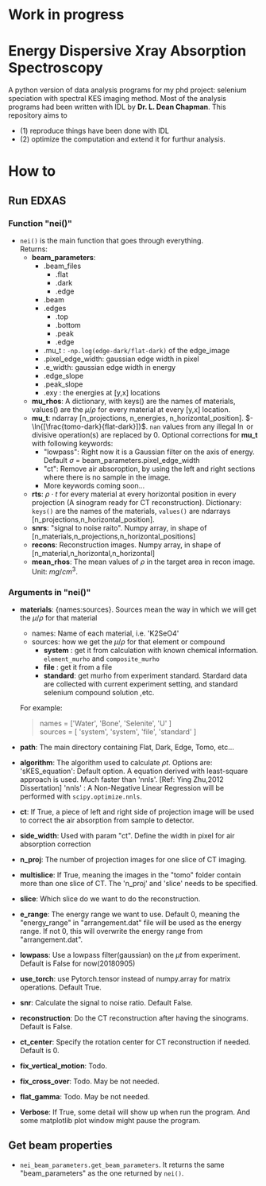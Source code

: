 # Work in progress

# Energy Dispersive Xray Absorption Spectroscopy
A python version of data analysis programs for my phd project: selenium speciation with spectral KES imaging method.
Most of the analysis programs had been written with IDL by **Dr. L. Dean Chapman**. This repository aims to 
- (1) reproduce things have been done with IDL 
- (2) optimize the computation and extend it for furthur analysis.

# How to
## Run EDXAS
### Function "nei()"
- `nei()` is the main function that goes through everything.<br>
Returns:
    - **beam_parameters**:
        - .beam_files
            - .flat
            - .dark
            - .edge
        - .beam
        - .edges
            - .top
            - .bottom
            - .peak
            - .edge
        - .mu_t : `-np.log(edge-dark/flat-dark)` of the edge_image
        - .pixel_edge_width: gaussian edge width in pixel
        - .e_width: gaussian edge width in energy
        - .edge_slope
        - .peak_slope
        - .exy : the energies at [y,x] locations
    - **mu_rhos**: A dictionary, with keys() are the names of materials, values() are the $\mu/\rho$ for every material at every [y,x] location.
    - **mu_t**: ndarray [n_projections, n_energies, n_horizontal_position]. $-\ln{[\frac{tomo-dark}{flat-dark}]}$. `nan` values from any illegal $\ln$ or divisive operation(s) are replaced by 0. Optional corrections for **mu_t** with following keywords:
        - "lowpass": Right now it is a Gaussian filter on the axis of energy. Default $\sigma$ = beam_parameters.pixel_edge_width
        - "ct": Remove air absoroption, by using the left and right sections where there is no sample in the image.
        - More keywords coming soon... 
    - **rts**: $\rho\cdot t$ for every material at every horizontal position in every projection (A sinogram ready for CT reconstruction). Dictionary: `keys()` are the names of the materials, `values()` are ndarrays [n_projections,n_horizontal_position].
    - **snrs**: "signal to noise raito". Numpy array, in shape of [n_materials,n_projections,n_horizontal_positions]
    - **recons**: Reconstruction images. Numpy array, in shape of [n_material,n_horizontal,n_horizontal]
    - **mean_rhos**: The mean values of $\rho$ in the target area in recon image. Unit: $mg/cm^3$.

### Arguments in "nei()"
- **materials**: {names:sources}. Sources mean the way in which we will get the $\mu/\rho$ for that material
    - names: Name of each material, i.e. 'K2SeO4'
    - sources: how we get the $\mu/\rho$ for that element or compound
        - **system**   : get it from calculation with known chemical information. `element_murho` and `composite_murho`
        - **file** : get it from a file
        - **standard**: get murho from experiment standard. Stardard data are collected with current experiment setting, and standard selenium compound solution ,etc.
        
    For example:
    
    >names = ['Water', 'Bone', 'Selenite', 'U'   ]<br> 
    sources = [  'system',  'system',     'file', 'standard' ]
 
- **path**: The main directory containing Flat, Dark, Edge, Tomo, etc...
- **algorithm**: The algorithm used to calculate $\rho t$. Options are:
                      'sKES_equation': Default option. A equation derived with least-square approach is used.
                                       Much faster than 'nnls'. [Ref: Ying Zhu,2012 Dissertation]
                      'nnls'         : A Non-Negative Linear Regression will be performed with `scipy.optimize.nnls`.
- **ct**: If True, a piece of left and right side of projection image will be used to correct the air absorption from sample to detector.
- **side_width**: Used with param "ct". Define the width in pixel for air absorption correction
- **n_proj**: The number of projection images for one slice of CT imaging.
- **multislice**: If True, meaning the images in the "tomo" folder contain more than one slice of CT. The 'n_proj' and 'slice' needs to be specified.
- **slice**: Which slice do we want to do the reconstruction.
- **e_range**: The energy range we want to use. Default 0, meaning the "energy_range" in "arrangement.dat" file will be used as the energy range. If not 0, this will overwrite the energy range from "arrangement.dat".
- **lowpass**: Use a lowpass filter(gaussian) on the $\mu t$ from experiment. Default is False for now(20180905)
- **use_torch**: use Pytorch.tensor instead of numpy.array for matrix operations. Default True.
- **snr**: Calculate the signal to noise ratio. Default False.
- **reconstruction**: Do the CT reconstruction after having the sinograms. Default is False.
- **ct_center**: Specify the rotation center for CT reconstruction if needed. Default is 0.
- **fix_vertical_motion**: Todo.
- **fix_cross_over**: Todo. May be not needed.
- **flat_gamma**: Todo. May be not needed.
- **Verbose**: If True, some detail will show up when run the program. And some matplotlib plot window might pause the program.

## Get beam properties
- `nei_beam_parameters.get_beam_parameters`. It returns the same "beam_parameters" as the one returned by `nei()`.

## 


    
